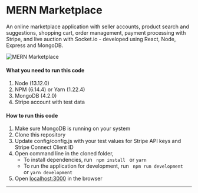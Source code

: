 # MERN Marketplace

An online marketplace application with seller accounts, product search and suggestions, shopping cart, order management, payment processing with Stripe, and live auction with Socket.io - developed using React, Node, Express and MongoDB. 

![MERN Marketplace](https://mernbook.s3.amazonaws.com/git+/marketplace-bidding.png "MERN Marketplace")


#### What you need to run this code
1. Node (13.12.0)
2. NPM (6.14.4) or Yarn (1.22.4)
3. MongoDB (4.2.0)
4. Stripe account with test data

####  How to run this code
1. Make sure MongoDB is running on your system 
2. Clone this repository
3. Update config/config.js with your test values for Stripe API keys and Stripe Connect Client ID 
4. Open command line in the cloned folder,
   - To install dependencies, run ```  npm install  ``` or ``` yarn ```
   - To run the application for development, run ```  npm run development  ``` or ``` yarn development ```
5. Open [localhost:3000](http://localhost:3000/) in the browser
---- 
